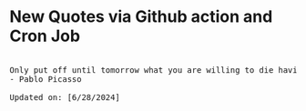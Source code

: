# New Quotes via Github action and Cron Job

<pre>
<!-- #quote -->
Only put off until tomorrow what you are willing to die having left undone.
- Pablo Picasso

Updated on: [6/28/2024]
<!-- #quoteEnd -->
</pre>
